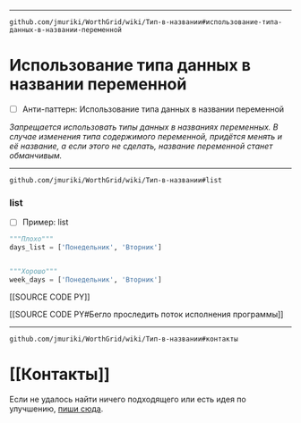 ***
```url
github.com/jmuriki/WorthGrid/wiki/Тип-в-названии#использование-типа-данных-в-названии-переменной
```
# Использование типа данных в названии переменной
- [ ] Анти-паттерн: Использование типа данных в названии переменной

_Запрещается использовать типы данных в названиях переменных.
В случае изменения типа содержимого переменной, придётся менять и её название, а если этого не сделать, название переменной станет обманчивым._

***
```url
github.com/jmuriki/WorthGrid/wiki/Тип-в-названии#list
```
### list
- [ ] Пример: list
```python
"""Плохо"""
days_list = ['Понедельник', 'Вторник']


"""Хорошо"""
week_days = ['Понедельник', 'Вторник']
```

[[SOURCE CODE PY]]

[[SOURCE CODE PY#Бегло проследить поток исполнения программы]]

***
```url
github.com/jmuriki/WorthGrid/wiki/Тип-в-названии#контакты
```
# [[Контакты]]
Если не удалось найти ничего подходящего или есть идея по улучшению, [пиши сюда](https://github.com/jmuriki/WorthGrid/wiki/Контакты).
